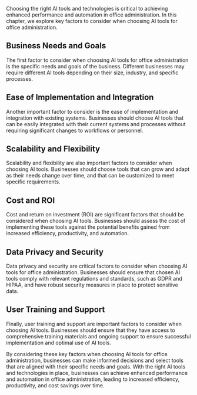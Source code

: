 

Choosing the right AI tools and technologies is critical to achieving enhanced performance and automation in office administration. In this chapter, we explore key factors to consider when choosing AI tools for office administration.

Business Needs and Goals
------------------------

The first factor to consider when choosing AI tools for office administration is the specific needs and goals of the business. Different businesses may require different AI tools depending on their size, industry, and specific processes.

Ease of Implementation and Integration
--------------------------------------

Another important factor to consider is the ease of implementation and integration with existing systems. Businesses should choose AI tools that can be easily integrated with their current systems and processes without requiring significant changes to workflows or personnel.

Scalability and Flexibility
---------------------------

Scalability and flexibility are also important factors to consider when choosing AI tools. Businesses should choose tools that can grow and adapt as their needs change over time, and that can be customized to meet specific requirements.

Cost and ROI
------------

Cost and return on investment (ROI) are significant factors that should be considered when choosing AI tools. Businesses should assess the cost of implementing these tools against the potential benefits gained from increased efficiency, productivity, and automation.

Data Privacy and Security
-------------------------

Data privacy and security are critical factors to consider when choosing AI tools for office administration. Businesses should ensure that chosen AI tools comply with relevant regulations and standards, such as GDPR and HIPAA, and have robust security measures in place to protect sensitive data.

User Training and Support
-------------------------

Finally, user training and support are important factors to consider when choosing AI tools. Businesses should ensure that they have access to comprehensive training materials and ongoing support to ensure successful implementation and optimal use of AI tools.

By considering these key factors when choosing AI tools for office administration, businesses can make informed decisions and select tools that are aligned with their specific needs and goals. With the right AI tools and technologies in place, businesses can achieve enhanced performance and automation in office administration, leading to increased efficiency, productivity, and cost savings over time.
